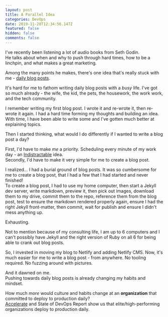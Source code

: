```yaml
---
layout: post
title: A Parallel Idea
categories: DevOps
date: 2019-11-28T12:34:56.147Z
featured: false
hidden: false
comments: false
---
```

I've recently been listening a lot of audio books from Seth Godin. \
He talks about when and why to push through hard times, how to be a linchpin, and what makes a great marketing. 

Among the many points he makes, there's one idea that's really stuck with me - [daily blog posts](https://seths.blog/2017/11/this-is-post-7000/). 

It's hard for me to fathom writing daily blog posts with a _busy_ life. I've got so much already - the wife, the kid, the pets, the housework, the work work, and the tech community. 

I remember writing my first blog post. I wrote it and re-wrote it, then re-wrote it again. I had a hard time forming my thoughts and building an idea. With time, I have been able to write some and I've gotten much better at explaining topics.

Then I started thinking, what would I do differently if I wanted to write a blog post a day?

First, I'd have to make _me_ a priority. Scheduling every minute of my work day - an [Indistractable](https://www.amazon.com/Indistractable-Control-Your-Attention-Choose/dp/194883653X) idea.\
Secondly, I'd have to make it very simple for me to create a blog post. 

I realized... I had a burial ground of blog posts. It was so cumbersome for me to create a blog post, that I had a few that I had started and never finished!\
To create a blog post, I had to use my home computer, then start a Jekyll dev server, write markdown, preview it, then pick out images, download them to my drive, commit them to the repo, reference them from the blog post, test to ensure the markdown rendered properly again, ensure I had the right Jekyll front-matter, then commit, wait for publish and ensure I didn't mess anything up. 

Exhausting. 

Not to mention because of my consulting life, I am up to 6 computers and I can't possibly have Jekyll and the right version of Ruby on all 6 for being able to crank out blog posts. 

So, I invested in moving my blog to Netlify and adding Netlify CMS. Now, it's much easier for me to write a blog post - from anywhere. No tooling required. No fuzzing around with pictures. 

And it dawned on me. \
Pushing towards daily blog posts is already changing my habits and mindset. 

How much _more_ would culture and habits change at an **organization** that committed to deploy to production daily?\
[Accelerate](https://www.amazon.com/Accelerate-Software-Performing-Technology-Organizations-ebook/dp/B07B9F83WM/ref=sr_1_1?keywords=accelerate&qid=1574946065&sr=8-1) and State of DevOps Report show us that elite/high-performing organizations deploy to production daily.
